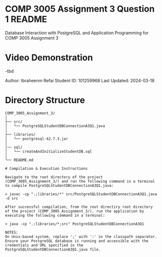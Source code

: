 # COMP 3005 Assignment 3 Question 1 README

Database Interaction with PostgreSQL and Application Programming for COMP 3005 Assignment 3

# Video Demonstration
-tbd

Author: Ibraheenm Refai
Student ID: 101259968
Last Updated: 2024-03-18

# Directory Structure 
```
COMP_3005_Assignment_3/
│
├── src/
│   └── PostgreSQLStudentDBConnectionA3Q1.java
│
├── libraries/
│   └── postgresql-42.7.3.jar
│
│── sql/
│   └── createAndInitializeStudentDB.sql
│
└── README.md

# Compilation & Execution Instructions

Navigate to the root directory of the project (COMP_3005_Assignment_3/) and run the following command in a terminal to compile PostgreSQLStudentDBConnectionA3Q1.java:

> javac -cp ".;libraries/*" src/PostgreSQLStudentDBConnectionA3Q1.java -d src

After successful compilation, from the root directiry root directory of the project (COMP_3005_Assignment_3/), run the application by executing the following command in a terminal: 

> java -cp ".;libraries/*;src" PostgreSQLStudentDBConnectionA3Q1

NOTES: 
On Unix-based system, replace ';' with ':' in the classpath separator.
Ensure your PostgreSQL database is running and accessible with the credentials and URL specified in the PostgreSQLStudentDBConnectionA3Q1.java file.

